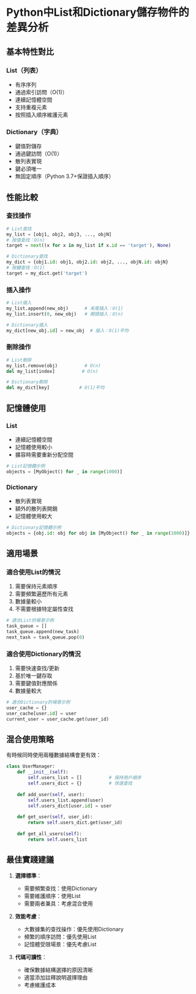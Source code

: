 # Python中List和Dictionary儲存物件的差異分析

## 基本特性對比

### List（列表）
- 有序序列
- 通過索引訪問（O(1)）
- 連續記憶體空間
- 支持重複元素
- 按照插入順序維護元素

### Dictionary（字典）
- 鍵值對儲存
- 通過鍵訪問（O(1)）
- 散列表實現
- 鍵必須唯一
- 無固定順序（Python 3.7+保證插入順序）

## 性能比較

### 查找操作
```python
# List查找
my_list = [obj1, obj2, obj3, ..., objN]
# 按值查找：O(n)
target = next((x for x in my_list if x.id == 'target'), None)

# Dictionary查找
my_dict = {obj1.id: obj1, obj2.id: obj2, ..., objN.id: objN}
# 按鍵查找：O(1)
target = my_dict.get('target')
```

### 插入操作
```python
# List插入
my_list.append(new_obj)      # 末尾插入：O(1)
my_list.insert(0, new_obj)   # 開頭插入：O(n)

# Dictionary插入
my_dict[new_obj.id] = new_obj  # 插入：O(1)平均
```

### 刪除操作
```python
# List刪除
my_list.remove(obj)          # O(n)
del my_list[index]          # O(n)

# Dictionary刪除
del my_dict[key]           # O(1)平均
```

## 記憶體使用

### List
- 連續記憶體空間
- 記憶體使用較小
- 擴容時需要重新分配空間
```python
# List記憶體示例
objects = [MyObject() for _ in range(1000)]
```

### Dictionary
- 散列表實現
- 額外的散列表開銷
- 記憶體使用較大
```python
# Dictionary記憶體示例
objects = {obj.id: obj for obj in [MyObject() for _ in range(1000)]}
```

## 適用場景

### 適合使用List的情況
1. 需要保持元素順序
2. 需要頻繁遍歷所有元素
3. 數據量較小
4. 不需要根據特定屬性查找
```python
# 適合List的場景示例
task_queue = []
task_queue.append(new_task)
next_task = task_queue.pop(0)
```

### 適合使用Dictionary的情況
1. 需要快速查找/更新
2. 基於唯一鍵存取
3. 需要鍵值對應關係
4. 數據量較大
```python
# 適合Dictionary的場景示例
user_cache = {}
user_cache[user.id] = user
current_user = user_cache.get(user_id)
```

## 混合使用策略

有時候同時使用兩種數據結構會更有效：

```python
class UserManager:
    def __init__(self):
        self.users_list = []          # 保持用戶順序
        self.users_dict = {}          # 快速查找
        
    def add_user(self, user):
        self.users_list.append(user)
        self.users_dict[user.id] = user
        
    def get_user(self, user_id):
        return self.users_dict.get(user_id)
        
    def get_all_users(self):
        return self.users_list
```

## 最佳實踐建議

1. **選擇標準**：
   - 需要頻繁查找：使用Dictionary
   - 需要維護順序：使用List
   - 需要兩者兼具：考慮混合使用

2. **效能考慮**：
   - 大數據集的查找操作：優先使用Dictionary
   - 頻繁的順序訪問：優先使用List
   - 記憶體受限場景：優先考慮List

3. **代碼可讀性**：
   - 確保數據結構選擇的原因清晰
   - 適當添加註釋說明選擇理由
   - 考慮維護成本

